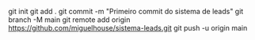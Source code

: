 git init
git add .
git commit -m "Primeiro commit do sistema de leads"
git branch -M main
git remote add origin https://github.com/miguelhouse/sistema-leads.git
git push -u origin main
